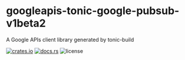 # googleapis-tonic-google-pubsub-v1beta2

A Google APIs client library generated by tonic-build

[![crates.io](https://img.shields.io/crates/v/googleapis-tonic-google-pubsub-v1beta2)](https://crates.io/crates/googleapis-tonic-google-pubsub-v1beta2)
[![docs.rs](https://img.shields.io/docsrs/googleapis-tonic-google-pubsub-v1beta2)](https://docs.rs/googleapis-tonic-google-pubsub-v1beta2)
![license](https://img.shields.io/crates/l/googleapis-tonic-google-pubsub-v1beta2)
